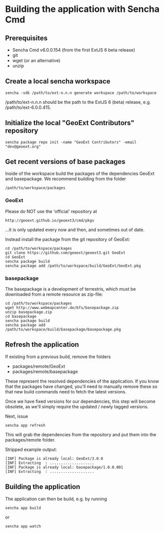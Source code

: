 # Building the application with Sencha Cmd

## Prerequisites

* Sencha Cmd v6.0.0.154 (from the first ExtJS 6 beta release)
* git
* wget (or an alternative)
* unzip

## Create a local sencha workspace

    sencha -sdk /path/to/ext-n.n.n generate workspace /path/to/workspace

/path/to/ext-n.n.n should be the path to the ExtJS 6 (beta) release, e.g. 
/path/to/ext-6.0.0.415.

## Initialize the local "GeoExt Contributors" repository

    sencha package repo init -name "GeoExt Contributors" -email "dev@geoext.org"

## Get recent versions of base packages

Inside of the workspace build the packages of the dependencies GeoExt and 
basepackage. We recommend building from the folder 

    /path/to/workspace/packages

### GeoExt

Please do NOT use the 'official' repository at 

    http://geoext.github.io/geoext3/cmd/pkgs

…it is only updated every now and then, and sometimes out of date.

Instead install the package from the git repository of GeoExt:

    cd /path/to/workspace/packages
    git clone https://github.com/geoext/geoext3.git GeoExt
    cd GeoExt
    sencha package build
    sencha package add /path/to/workspace/build/GeoExt/GeoExt.pkg

### basepackage

The basepackage is a development of terrestris, which must be downloaded from a
remote resource as zip-file:

    cd /path/to/workspace/packages 
    wget http://www.webmapcenter.de/bfs/basepackage.zip
    unzip basepackage.zip
    cd basepackage
    sencha package build
    sencha package add /path/to/workspace/build/basepackage/basepackage.pkg

## Refresh the application

If existing from a previous build, remove the folders 
 
* packages/remote/GeoExt
* packages/remote/basepackage

These represent the resolved dependencies of the application. If you know that
the packages have changed, you'll need to manually remove these so that new
build commands need to fetch the latest versions.

Once we have fixed versions for our dependencies, this step will become
obsolete, as we'll simply require the updated / newly tagged versions.

Next, issue

    sencha app refresh

This will grab the dependencies from the repository and put them into the
packages/remote folder.

Stripped example output:

    [INF] Package is already local: GeoExt/3.0.0
    [INF] Extracting  : ....................
    [INF] Package is already local: basepackage/1.0.0.001
    [INF] Extracting  : ....................


## Building the application

The application can then be build, e.g. by running

    sencha app build

or
 
    sencha app watch


